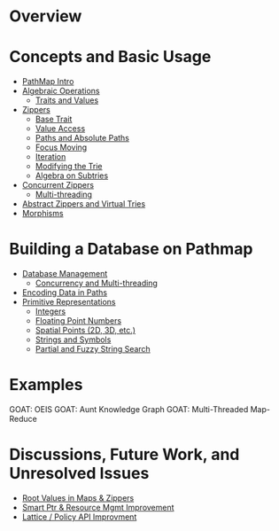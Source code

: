 # Overview

# Concepts and Basic Usage

- [PathMap Intro](./1.00.00_intro.md)
- [Algebraic Operations](./1.01.00_algebraic_ops.md)
    - [Traits and Values](./1.01.01_algebraic_traits.md)
- [Zippers](./1.02.00_zippers.md)
    - [Base Trait](./1.02.01_zipper_trait.md)
    - [Value Access](./1.02.02_zipper_values.md)
    - [Paths and Absolute Paths](1.02.03_zipper_paths.md)
    - [Focus Moving](1.02.04_zipper_moving.md)
    - [Iteration](./1.02.05_zipper_iter.md)
    - [Modifying the Trie](./1.02.06_zipper_writing.md)
    - [Algebra on Subtries](./1.02.07_zipper_algebra.md)
- [Concurrent Zippers](./1.03.00_multi_zipper.md)
    - [Multi-threading](./1.03.01_multithreading.md)
- [Abstract Zippers and Virtual Tries](./1.04.00_abstract_zippers.md)
- [Morphisms](./1.05.00_morphisms.md)

# Building a Database on Pathmap

- [Database Management](./2.00.00_database_intro.md)
    - [Concurrency and Multi-threading](./2.00.01_concurrency.md)
- [Encoding Data in Paths](./2.01.00_encoding_overview.md)
- [Primitive Representations](./2.02.00_primitive_representations.md)
    - [Integers](./2.02.01_integer_encoding.md)
    - [Floating Point Numbers](./2.02.02_float_encoding.md)
    - [Spatial Points (2D, 3D, etc.)](./2.02.03_point_encoding.md)
    - [Strings and Symbols](./2.02.04_symbol_encoding.md)
    - [Partial and Fuzzy String Search](./2.02.05_fuzzy_search_encoding.md)

# Examples

GOAT: OEIS
GOAT: Aunt Knowledge Graph
GOAT: Multi-Threaded Map-Reduce

# Discussions, Future Work, and Unresolved Issues

- [Root Values in Maps & Zippers](./A.0001_map_root_values.md)
- [Smart Ptr & Resource Mgmt Improvement](./A.0002_smart_ptr_upgrade.md)
- [Lattice / Policy API Improvment](./A.0003_policy_API.md)

